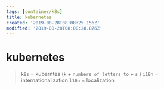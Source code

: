 ```yaml
---
tags: [container/k8s]
title: kubernetes
created: '2019-08-28T08:08:25.156Z'
modified: '2019-08-28T08:08:28.876Z'
---
```


# kubernetes

> `k8s` = kuberntes (`k` + `numbers of letters to` + `s` )
> `i18n` = internationalization
> `l10n` = localization
